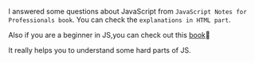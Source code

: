 I answered some questions about JavaScript from ``JavaScript Notes for Professionals book``. You can check the ```explanations in HTML part```.

Also if you are a beginner in JS,you can check out this [book](https://www.computer-pdf.com/web-programming/javascript/833-tutorial-javascript-notes-for-professionals-book.html)🔎

It really helps you to understand some hard parts of JS.

